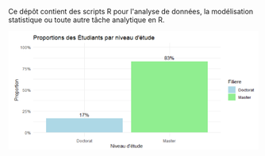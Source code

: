 Ce dépôt contient des scripts R pour l'analyse de données, la modélisation statistique ou toute autre tâche analytique en R.

![](https://github.com/SORADATA/SORADATA/blob/main/ACP-R/ACP_University/ACP_Images/Proportion.png)
